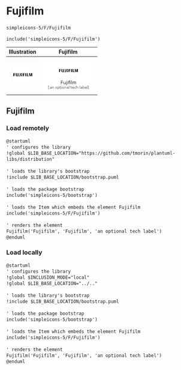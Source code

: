 # Fujifilm


```text
simpleicons-5/F/Fujifilm
```

```text
include('simpleicons-5/F/Fujifilm')
```



| Illustration | Fujifilm |
| :---: | :---: |
| ![illustration for Illustration](../../simpleicons-5/F/Fujifilm.png) | ![illustration for Fujifilm](../../simpleicons-5/F/Fujifilm.Local.png) |




## Fujifilm

### Load remotely
```plantuml
@startuml
' configures the library
!global $LIB_BASE_LOCATION="https://github.com/tmorin/plantuml-libs/distribution"

' loads the library's bootstrap
!include $LIB_BASE_LOCATION/bootstrap.puml

' loads the package bootstrap
include('simpleicons-5/bootstrap')

' loads the Item which embeds the element Fujifilm
include('simpleicons-5/F/Fujifilm')

' renders the element
Fujifilm('Fujifilm', 'Fujifilm', 'an optional tech label')
@enduml
```

### Load locally
```plantuml
@startuml
' configures the library
!global $INCLUSION_MODE="local"
!global $LIB_BASE_LOCATION="../.."

' loads the library's bootstrap
!include $LIB_BASE_LOCATION/bootstrap.puml

' loads the package bootstrap
include('simpleicons-5/bootstrap')

' loads the Item which embeds the element Fujifilm
include('simpleicons-5/F/Fujifilm')

' renders the element
Fujifilm('Fujifilm', 'Fujifilm', 'an optional tech label')
@enduml
```

